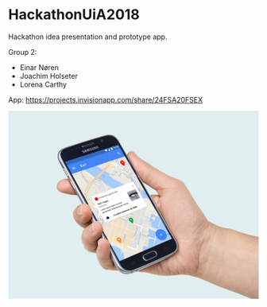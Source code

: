 # HackathonUiA2018

Hackathon idea presentation and prototype app. 

Group 2: 
- Einar Nøren
- Joachim Holseter 
- Lorena Carthy 


App: https://projects.invisionapp.com/share/24FSA20FSEX

![alt text](https://github.com/thisislola/HackathonUiA2018/blob/master/HandMockup1.png?raw=true "App in Hand Mockup")
